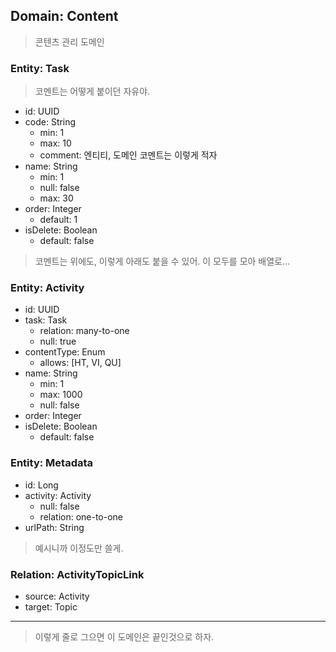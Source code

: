 ## Domain: Content

> 콘텐츠 관리 도메인

### Entity: Task

> 코멘트는 어떻게 붙이던 자유야.

- id: UUID
- code: String
  - min: 1
  - max: 10
  - comment: 엔티티, 도메인 코멘트는 이렇게 적자
- name: String
  - min: 1
  - null: false
  - max: 30
- order: Integer
  - default: 1
- isDelete: Boolean
  - default: false

> 코멘트는 위에도, 이렇게 아래도 붙을 수 있어. 이 모두를 모아 배열로...

### Entity: Activity

- id: UUID
- task: Task
  - relation: many-to-one
  - null: true
- contentType: Enum
  - allows: [HT, VI, QU]
- name: String
  - min: 1
  - max: 1000
  - null: false
- order: Integer
- isDelete: Boolean
  - default: false

### Entity: Metadata

- id: Long
- activity: Activity
  - null: false
  - relation: one-to-one
- urlPath: String

> 예시니까 이정도만 쓸게.

### Relation: ActivityTopicLink

- source: Activity
- target: Topic

---

> 이렇게 줄로 그으면 이 도메인은 끝인것으로 하자.
